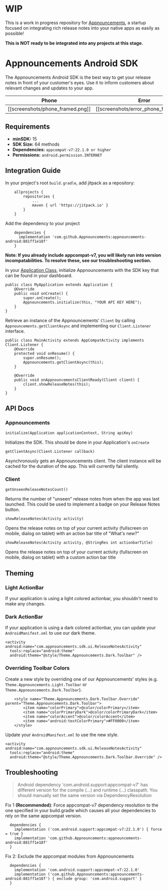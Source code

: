 # WIP
This is a work in progress repository for [Appnouncements](https://www.appnouncements.com), a startup focused on integrating rich release notes into your native apps as easily as possible!

**This is NOT ready to be integrated into any projects at this stage.**

# Appnouncements Android SDK
The Appnouncements Android SDK is the best way to get your release notes in front of your customer's eyes. Use it to inform customers about relevant changes and updates to your app.

Phone | Error | Tablet
:-------------------------:|:-------------------------:|:-------------------------:
[[screenshots/phone_framed.png]]  | [[screenshots/error_phone_framed.png]] | [[screenshots/tablet_framed.png]]

## Requirements

- **minSDK:** 15
- **SDK Size:** 64 methods
- **Dependencies:** `appcompat-v7:22.1.0 or higher`
- **Permissions:** `android.permission.INTERNET`

## Integration Guide
In your project's root `build.gradle`, add jitpack as a repository:

```
	allprojects {
		repositories {
			...
			maven { url 'https://jitpack.io' }
		}
	}
```

Add the dependency to your project

```
	dependencies {
	  implementation 'com.github.Appnouncements:appnouncements-android:881ff1e18f'
	}
```

**Note: If you already include appcompat-v7, you will likely run into version incompatabilities. To resolve these, see our troubleshooting section.**

In your [Application Class](https://github.com/codepath/android_guides/wiki/Understanding-the-Android-Application-Class#defining-your-application-class), initialize Appnouncements with the SDK key that can be found in your dashboard.

```
public class MyApplication extends Application {
    @Override
    public void onCreate() {
        super.onCreate();
        Appnouncements.initialize(this, "YOUR API KEY HERE");
    }
}
```

Retrieve an instance of the Appnouncements' `Client` by calling `Appnouncements.getClientAsync` and implementing our `Client.Listener` interface.
```
public class MainActivity extends AppCompatActivity implements Client.Listener {
    @Override
    protected void onResume() {
        super.onResume();
        Appnouncements.getClientAsync(this);
    }

    @Override
    public void onAppnouncementsClientReady(Client client) {
        client.showReleaseNotes(this);
    }
}
```

## API Docs
### Appnouncements
`initialize(Application applicationContext, String apiKey)`

Initializes the SDK. This should be done in your Application's `onCreate`

`getClientAsync(Client.Listener callback)`

Asynchronously gets an Appnouncements client. The client instance will be cached for the duration of the app. This will currently fail silently.

### Client
`getUnseenReleaseNotesCount()`

Returns the number of "unseen" release notes from when the app was last launched. This could be used to implement a badge on your Release Notes button.

`showReleaseNotes(Activity activity)`

Opens the release notes on top of your current activity (fullscreen on mobile, dialog on tablet) with an action bar title of "What's new?"

`showReleaseNotes(Activity activity, @StringRes int actionbarTitle)`

Opens the release notes on top of your current activity (fullscreen on mobile, dialog on tablet) with a custom action bar title

## Theming
### Light ActionBar
If your application is using a light colored actionbar, you shouldn't need to make any changes.

### Dark ActionBar
If your application is using a dark colored actionbar, you can update your `AndroidManifest.xml` to use our dark theme.

```
<activity android:name="com.appnouncements.sdk.ui.ReleaseNotesActivity"
  tools:replace="android:theme"
  android:theme="@style/Theme.Appnouncements.Dark.Toolbar" />
```

### Overriding Toolbar Colors
Create a new style by overriding one of our Appnouncements' styles (e.g. `Theme.Appnouncements.Light.Toolbar` or `Theme.Appnouncements.Dark.Toolbar`).

```
    <style name="Theme.Appnouncements.Dark.Toolbar.Override" parent="Theme.Appnouncements.Dark.Toolbar">
        <item name="colorPrimary">@color/colorPrimary</item>
        <item name="colorPrimaryDark">@color/colorPrimaryDark</item>
        <item name="colorAccent">@color/colorAccent</item>
        <item name="android:textColorPrimary">#FF0000</item>
    </style>
```

Update your `AndroidManifest.xml` to use the new style.
```
<activity android:name="com.appnouncements.sdk.ui.ReleaseNotesActivity"
  tools:replace="android:theme"
  android:theme="@style/Theme.Appnouncements.Dark.Toolbar.Override" />
```

## Troubleshooting
> Android dependency 'com.android.support:appcompat-v7' has different version for the compile (...) and runtime (...) classpath. You should manually set the same version via DependencyResolution

Fix 1 **(Recommended)**: Force appcompat-v7 dependency resolution to the one specified in your build.gradle which causes all your dependencies to rely on the same appcompat version.
```
  dependencies {
    implementation ('com.android.support:appcompat-v7:22.1.0') { force = true }
    implementation 'com.github.Appnouncements:appnouncements-android:881ff1e18f'
  }
```

Fix 2: Exclude the appcompat modules from Appnouncements
```
  dependencies {
    implementation 'com.android.support:appcompat-v7:22.1.0'
    implementation ('com.github.Appnouncements:appnouncements-android:881ff1e18f') { exclude group: 'com.android.support' }
  }
```